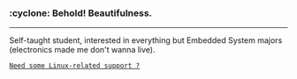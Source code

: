<h3> :cyclone: Behold! Beautifulness. </h3>

---
Self-taught student, interested in everything but Embedded System majors (electronics made me don't wanna live).

[`Need some Linux-related support ?`](https://www.fiverr.com/kisto1073)

